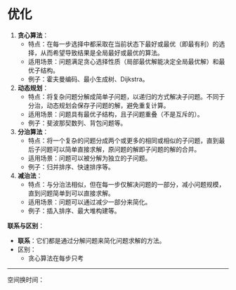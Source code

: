 # 优化

1. **贪心算法**：
   - 特点：在每一步选择中都采取在当前状态下最好或最优（即最有利）的选择，从而希望导致结果是全局最好或最优的算法。
   - 适用场景：问题满足贪心选择性质（局部最优解能决定全局最优解）和最优子结构。
   - 例子：霍夫曼编码、最小生成树、Dijkstra。
2. **动态规划**：
   - 特点：将复杂问题分解成简单子问题，以递归的方式解决子问题。不同于分治，动态规划会保存子问题的解，避免重复计算。
   - 适用场景：问题具有最优子结构，且子问题重叠（不是互斥的）。
   - 例子：斐波那契数列、背包问题等。
3. **分治算法**：
   - 特点：将一个复杂的问题分成两个或更多的相同或相似的子问题，直到最后子问题可以简单直接求解，原问题的解即子问题的解的合并。
   - 适用场景：问题可以被分解为独立的子问题。
   - 例子：归并排序、快速排序等。
4. **减治法**：
   - 特点：与分治法相似，但在每一步仅解决问题的一部分，减小问题规模，直到问题简单到可以直接求解。
   - 适用场景：问题可以通过减少一部分来简化。
   - 例子：插入排序、最大堆构建等。

**联系与区别**：

- **联系**：它们都是通过分解问题来简化问题求解的方法。
- 区别：
  - 贪心算法在每步只考

---

空间换时间：